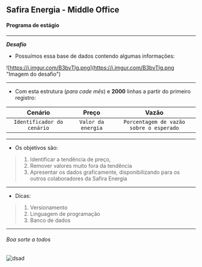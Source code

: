 ## Safira Energia - Middle Office
#### Programa de estágio

---

***Desafio***

* Possuímos essa base de dados contendo algumas informações:

![https://i.imgur.com/B3bvTlg.png](https://i.imgur.com/B3bvTlg.png "Imagem do desafio")

---

* Com esta estrutura (*para cade mês*) e **2000** linhas a partir do primeiro registro:

|Cenário|Preço|Vazão|
|:-:|:-:|:-:|
|`Identificador do cenário`|`Valor da energia`|`Porcentagem de vazão sobre o esperado`|

---

* Os objetivos são: 
> 1. Identificar a tendência de preço,
> 2. Remover valores muito fora da tendência
> 3. Apresentar os dados graficamente, disponibilizando para os outros colaboradores da Safira Energia

---

* Dicas:

> 1. Versionamento
> 2. Linguagem de programação
> 3. Banco de dados

---

###### Boa sorte a todos

![dsad](https://i.imgur.com/isTnrXU.png "Safira energia")